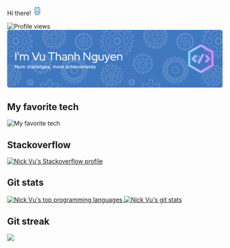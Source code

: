 <p>Hi there! <img src="dancing-gopher.gif" width="20" height="20" /></p>
<img src="https://komarev.com/ghpvc/?username=vuthanhnguyen92&style=for-the-badge" alt="Profile views">
<img src="headline.png" alt="Headline"/>
<h2>
My favorite tech
</h2>
<img src="https://skillicons.dev/icons?i=go,react,docker,kubernetes,aws,gcp,githubactions,redis,nginx,mongodb,mysql&theme=light" alt="My favorite tech">
<h2>
Stackoverflow
</h2>
<a href="https://stackoverflow.com/users/9201587/nick-vu?tab=profile">
  <img src="https://stackoverflow-readme-profile.johannchopin.fr/profile-small/9201587?theme=default" alt="Nick Vu's Stackoverflow profile">
</a>
<h2>
Git stats
</h2>
<div>
<a href="https://github.com/vuthanhnguyen92">
  <img align="center" src="https://github-readme-stats.vercel.app/api/top-langs/?username=vuthanhnguyen92&layout=compact" style="height:180px" alt="Nick Vu's top programming languages"/>
</a>
<a href="https://github.com/vuthanhnguyen92">
  <img align="center" src="https://github-readme-stats.vercel.app/api?username=vuthanhnguyen92&show_icons=true&include_all_commits=true&card_width=414&custom_title=Github%20Stats&text_bold=true&count_private=true" style="height:180px" alt="Nick Vu's git stats"/>
</a>
  <h2>
    Git streak
  </h2>
  <img src="https://streak-stats.demolab.com/?user=vuthanhnguyen92"/>
</div>
